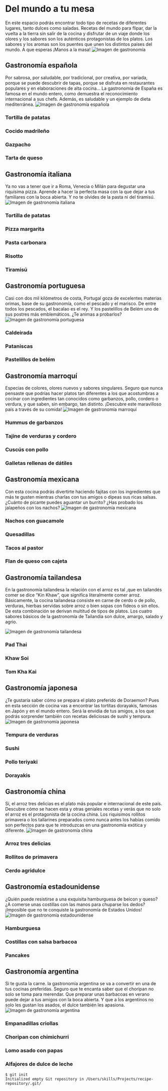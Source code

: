 # Del mundo a tu mesa 
En este espacio podrás encontrar todo tipo de recetas de diferentes lugares, tanto dulces como saladas. Recetas del mundo para flipar, dar la vuelta a la tierra sin salir de la cocina y disfrutar de un viaje donde los olores y los sabores son los auténticos protagonistas de los platos. Los sabores y los aromas son los puentes que unen los distintos países del mundo. A que esperas ¡Manos a la masa!
![Imagen de gastronomía](https://img.asmedia.epimg.net/resizer/lJKOM4Avyk3blqAqiPpqfmSHOXQ=/1952x1098/cloudfront-eu-central-1.images.arcpublishing.com/diarioas/GWEUXZVYJRIO5AEY3SBQKQ2RTE.jpg)

## Gastronomía española
Por sabrosa, por saludable, por tradicional, por creativa, por variada, porque se puede descubrir de tapas, porque se disfruta en restaurantes populares y en elaboraciones de alta cocina… La gastronomía de España es famosa en el mundo entero, como demuestra el reconocimiento internacional a sus chefs. Además, es saludable y un ejemplo de dieta mediterránea.
![Imagen de gastronomía española](https://astelus.com/wp-content/viajes/la-variada-gastronomia-espanola.jpg)
### Tortilla de patatas
### Cocido madrileño
### Gazpacho
### Tarta de queso

## Gastronomía italiana
Ya no vas a tener que ir a Roma, Venecia o Milán para degustar una riquísima pizza. Aprende a hacer la perfecta masa con la que dejar a tus familiares con la boca abierta. Y no te olvides de la pasta ni del tiramisú. 
![Imagen de gastronomía italiana](https://media.istockphoto.com/id/1220017909/pt/foto/top-view-table-full-of-food.jpg?s=612x612&w=0&k=20&c=qkaNTH_k1CxBJQ-KVVa1_eGG4-J5eqaOkk3oyEbSRk8=)
### Tortilla de patatas
### Pizza margarita
### Pasta carbonara
### Risotto 
### Tiramisú

## Gastronomía portuguesa
Casi con dos mil kilómetros de costa, Portugal goza de excelentes materias orimas, base de su gastronomía, como el pescado y el marisco. De entre todos los pescados, el bacalao es el rey. Y los pastelillos de Belém uno de sus postres más emblemáticos. ¿Te animas a probarlos?
![Imagen de gastronomía portuguesa](https://www.hfhotels.com/conteudos/hf-hotels-melhor-comida-portuguesa-pasteis-belem.jpg)
### Caldeirada
### Pataniscas
### Pastelillos de belém

## Gastronomía marroquí
Especias de colores, olores nuevos y sabores singulares. Seguro que nunca pensaste que podrías hacer platos tan diferentes a los que acostumbras a cocinar con ingredientes tan conocidos como garbanzos, pollo, cordero o verdura, y que saben, sin embargo, tan distinto. ¡Descubre este maravilloso país a través de su comida!
![Imagen de gastronomía marroquí](https://nomen.es/wp-content/uploads/2020/01/NOMEN_01-2020_ARTICLE_gastronomia-marroqui_web.jpg)
### Hummus de garbanzos
### Tajine de verduras y cordero
### Cuscús con pollo
### Galletas rellenas de dátiles

## Gastronomía mexicana
Con esta cocina podrás divertirte haciendo fajitas con los ingredientes que más te gusten mientras charlas con tus amigos o dipeas sus ricas salsas. ¿Cuánto de picante puedes aguantar un burrito? ¿Has probado los jalapeños con los nachos?
![Imagen de gastronomía mexicana](https://i.blogs.es/f046c2/istock-1213818930/840_560.jpg)
### Nachos con guacamole
### Quesadillas
### Tacos al pastor
### Flan de queso con cajeta

## Gastronomía tailandesa
En la gastronomía tailandesa la relación con el arroz es tal ,que en tailandés comer se dice “Kin Khaw”, que significa literalmente comer arroz. Básicamente, la cocina tailandesa consiste en carne de cerdo o de pollo, verduras, hierbas servidas sobre arroz o bien sopas con fideos o sin ellos. De esta combinación se derivan multitud de tipos de platos. Los cuatro sabores básicos de la gastronomía de Tailandia son dulce, amargo, salado y agrio.

![Imagen de gastronomía tailandesa](https://cosmorecetas.com/images/pad-thai-pollo.png)
### Pad Thai
### Khaw Soi
### Tom Kha Kai

## Gastronomía japonesa
¿Te gustaría saber cómo se prepara el plato preferido de Doraemon? Pues en esta sección de cocina vas a encontrar las tortitas dorayakis, famosas en Japón y en el mundo entero. Será la envidia de tus amigos, a los que podrás sorprender también con recetas deliciosas de sushi y tempura.
![Imagen de gastronomía japonesa](https://japonandmore.com/wp-content/uploads/2017/11/todos.jpg)
### Tempura de verduras
### Sushi
### Pollo teriyaki
### Dorayakis

## Gastronomía china
Sí, el arroz tres delicias es el plato más popular e internacional de este país. Descubre cómo se hacen esta y otras geniales recetas y verás que no solo el arroz es el protagonista de la cocina china. Los riquisimos rollitos primavera o los tallarines preparados como nunca antes los habías comido son perfectos para que te introduzcas en una gastronomía exótica y diferente.
![Imagen de gastronomía china](https://elviajerofeliz.com/wp-content/uploads/2020/09/comida-tipica-de-china.jpg)
### Arroz tres delicias
### Rollitos de primavera
### Cerdo agridulce

## Gastronomía estadounidense
¿Quién puede resistirse a una exquisita hamburguesa de beicon y queso? ¿A comerse unas costillas con las manos para chuparse los dedos? ¡Imposible que no te conquiste la gastronomía de Estados Unidos!
![Imagen de gastronomía estadounidense](https://www.hogar.mapfre.es/media/2018/08/4_de_julio_conoce_la_comida_tradicional_del_dia_de_la_independencia_de_ee_uu.jpg)
### Hamburguesa
### Costillas con salsa barbacoa
### Pancakes

## Gastronomía argentina
Si te gusta la carne. la gastronomía argentina se va a convertir en una de tus cocinas preferidas. Seguro que te encanta saber que el choripan no solo se toma para merendar. Que preparar unas barbacoas en verano puede dejar a tus amigos con la boca abierta. Y que a los argentinos no solo les gustan los asados, el dulce también les apasiona.
![Imagen de gastronomía argentina](https://www.estaentumundo.com/wp-content/imagenes/2019/12/asado-argentino-parrilla-777x367.jpg)
### Empanadillas criollas
### Choripan con chimichurri
### Lomo asado con papas
### Alfajores de dulce de leche

```
$ git init
Initialized empty Git repository in /Users/skills/Projects/recipe-repository/.git/
```
